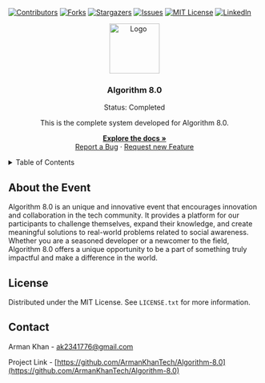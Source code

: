 [![Contributors][contributors-shield]][contributors-url]
[![Forks][forks-shield]][forks-url]
[![Stargazers][stars-shield]][stars-url]
[![Issues][issues-shield]][issues-url]
[![MIT License][license-shield]][license-url]
[![LinkedIn][linkedin-shield]][linkedin-url]



<div align="center">
  <a href="https://github.com/ArmanKhanTech/Algorithm-8.0/">
    <img src="https://github.com/ArmanKhanTech/Algorithm-8.0/assets/92728787/500afd38-0b9f-4e8e-9c54-6efa82e31209" alt="Logo" width="100" height="100">
  </a>

  <h3 align="center">Algorithm 8.0</h3>
  <p align="center">Status: Completed</p>
  <p align="center">This is the complete system developed for Algorithm 8.0.</p>

  <p align="center">
    <a href="https://github.com/ArmanKhanTech/Algorithm-8.0/tree/master/Mobile-Frontend"><strong>Explore the docs »</strong></a>
    <br />
    <a href="https://github.com/ArmanKhanTech/Algorithm-8.0/issues">Report a Bug</a>
    ·
    <a href="https://github.com/ArmanKhanTech/Algorithm-8.0/issues">Request new Feature</a>
  </p>
</div>



<details>
  <summary>Table of Contents</summary>
  <ol>
    <li>
      <a href="#about-the-event">About the Event</a>
    </li>
    <li><a href="#license">License</a></li>
    <li><a href="#contact">Contact</a></li>
  </ol>
</details>



## About the Event

Algorithm 8.0 is an unique and innovative event that encourages 
innovation and collaboration in the tech community. It provides a 
platform for our participants to challenge themselves, expand their knowledge,
and create meaningful solutions to real-world problems related to social 
awareness. Whether you are a seasoned developer or a newcomer to the field, 
Algorithm 8.0 offers a unique opportunity to be a part of something truly impactful 
and make a difference in the world.



## License

Distributed under the MIT License. See `LICENSE.txt` for more information.



## Contact

Arman Khan - ak2341776@gmail.com

Project Link - [https://github.com/ArmanKhanTech/Algorithm-8.0](https://github.com/ArmanKhanTech/Algorithm-8.0)




[contributors-shield]: https://img.shields.io/github/contributors/ArmanKhanTech/Algorithm-8.0.svg?style=for-the-badge
[contributors-url]: https://github.com/ArmanKhanTech/Algorithm-8.0/graphs/contributors
[forks-shield]: https://img.shields.io/github/forks/ArmanKhanTech/Algorithm-8.0.svg?style=for-the-badge
[forks-url]: https://github.com/ArmanKhanTech/Algorithm-8.0/network/members
[stars-shield]: https://img.shields.io/github/stars/ArmanKhanTech/Algorithm-8.0.svg?style=for-the-badge
[stars-url]: https://github.com/ArmanKhanTech/Algorithm-8.0/stargazers
[issues-shield]: https://img.shields.io/github/issues/ArmanKhanTech/Algorithm-8.0.svg?style=for-the-badge
[issues-url]: https://github.com/ArmanKhanTech/Algorithm-8.0/issues
[license-shield]: https://img.shields.io/github/license/ArmanKhanTech/Algorithm-8.0.svg?style=for-the-badge
[license-url]: https://github.com/ArmanKhanTech/Algorithm-8.0/blob/master/LICENSE.txt
[linkedin-shield]: https://img.shields.io/badge/-LinkedIn-black.svg?style=for-the-badge&logo=linkedin&colorB=555
[linkedin-url]: https://www.linkedin.com/in/arman-khan-25b624205/
